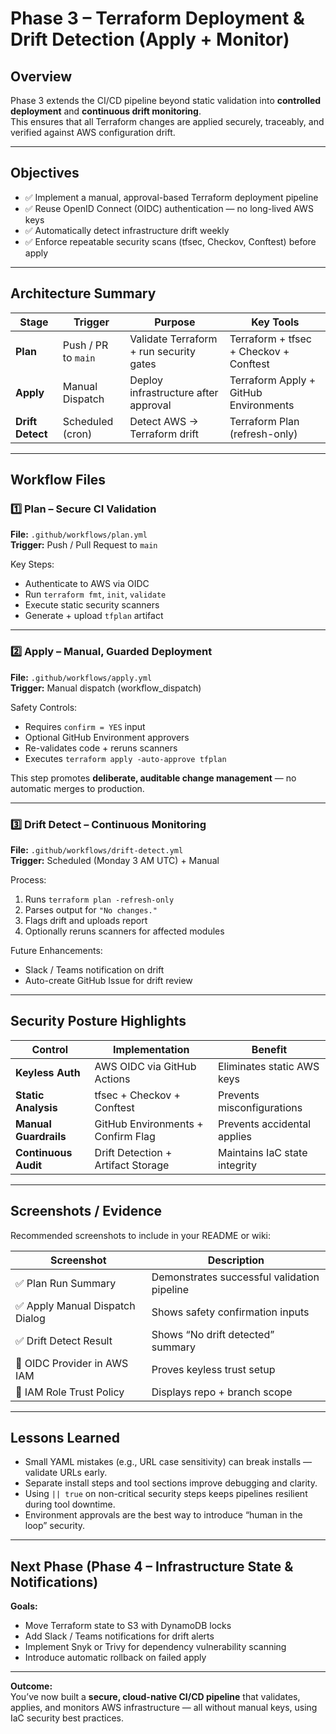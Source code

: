 # Phase 3 – Terraform Deployment & Drift Detection (Apply + Monitor)

## Overview
Phase 3 extends the CI/CD pipeline beyond static validation into **controlled deployment** and **continuous drift monitoring**.  
This ensures that all Terraform changes are applied securely, traceably, and verified against AWS configuration drift.

---

## Objectives
- ✅ Implement a manual, approval-based Terraform deployment pipeline  
- ✅ Reuse OpenID Connect (OIDC) authentication — no long-lived AWS keys  
- ✅ Automatically detect infrastructure drift weekly  
- ✅ Enforce repeatable security scans (tfsec, Checkov, Conftest) before apply  

---

## Architecture Summary

| Stage | Trigger | Purpose | Key Tools |
|--------|----------|----------|------------|
| **Plan** | Push / PR to `main` | Validate Terraform + run security gates | Terraform + tfsec + Checkov + Conftest |
| **Apply** | Manual Dispatch | Deploy infrastructure after approval | Terraform Apply + GitHub Environments |
| **Drift Detect** | Scheduled (cron) | Detect AWS → Terraform drift | Terraform Plan (refresh-only) |

---

## Workflow Files

### 1️⃣ Plan – Secure CI Validation  
**File:** `.github/workflows/plan.yml`  
**Trigger:** Push / Pull Request to `main`  

Key Steps:
- Authenticate to AWS via OIDC  
- Run `terraform fmt`, `init`, `validate`  
- Execute static security scanners  
- Generate + upload `tfplan` artifact  

---

### 2️⃣ Apply – Manual, Guarded Deployment  
**File:** `.github/workflows/apply.yml`  
**Trigger:** Manual dispatch (workflow_dispatch)  

Safety Controls:
- Requires `confirm = YES` input  
- Optional GitHub Environment approvers  
- Re-validates code + reruns scanners  
- Executes `terraform apply -auto-approve tfplan`  

This step promotes **deliberate, auditable change management** — no automatic merges to production.

---

### 3️⃣ Drift Detect – Continuous Monitoring  
**File:** `.github/workflows/drift-detect.yml`  
**Trigger:** Scheduled (Monday 3 AM UTC) + Manual  

Process:
1. Runs `terraform plan -refresh-only`
2. Parses output for `"No changes."`
3. Flags drift and uploads report
4. Optionally reruns scanners for affected modules  

Future Enhancements:
- Slack / Teams notification on drift  
- Auto-create GitHub Issue for drift review  

---

## Security Posture Highlights

| Control | Implementation | Benefit |
|----------|----------------|----------|
| **Keyless Auth** | AWS OIDC via GitHub Actions | Eliminates static AWS keys |
| **Static Analysis** | tfsec + Checkov + Conftest | Prevents misconfigurations |
| **Manual Guardrails** | GitHub Environments + Confirm Flag | Prevents accidental applies |
| **Continuous Audit** | Drift Detection + Artifact Storage | Maintains IaC state integrity |

---

## Screenshots / Evidence

Recommended screenshots to include in your README or wiki:

| Screenshot | Description |
|-------------|--------------|
| ✅ Plan Run Summary | Demonstrates successful validation pipeline |
| ✅ Apply Manual Dispatch Dialog | Shows safety confirmation inputs |
| ✅ Drift Detect Result | Shows “No drift detected” summary |
| 🧩 OIDC Provider in AWS IAM | Proves keyless trust setup |
| 🔐 IAM Role Trust Policy | Displays repo + branch scope |

---

## Lessons Learned
- Small YAML mistakes (e.g., URL case sensitivity) can break installs — validate URLs early.  
- Separate install steps and tool sections improve debugging and clarity.  
- Using `|| true` on non-critical security steps keeps pipelines resilient during tool downtime.  
- Environment approvals are the best way to introduce “human in the loop” security.

---

## Next Phase (Phase 4 – Infrastructure State & Notifications)
**Goals:**
- Move Terraform state to S3 with DynamoDB locks  
- Add Slack / Teams notifications for drift alerts  
- Implement Snyk or Trivy for dependency vulnerability scanning  
- Introduce automatic rollback on failed apply  

---

**Outcome:**  
You’ve now built a **secure, cloud-native CI/CD pipeline** that validates, applies, and monitors AWS infrastructure — all without manual keys, using IaC security best practices.


